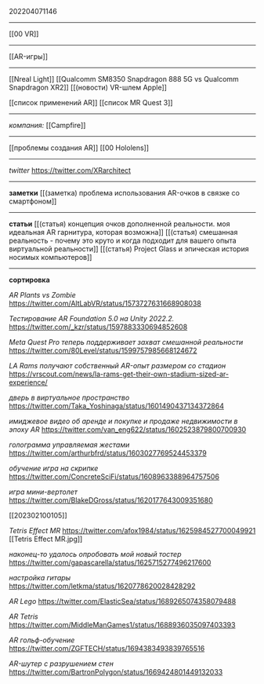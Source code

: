 202204071146
***
[[00 VR]]
***

[[AR-игры]]

***
[[Nreal Light]]
[[Qualcomm SM8350 Snapdragon 888 5G vs Qualcomm Snapdragon XR2]]
[[(новости) VR-шлем Apple]]

[[список применений AR]]
[[список MR Quest 3]]

***

*компания:*
[[Campfire]]

***
[[проблемы создания AR]]
[[00 Hololens]]

***
*twitter*
https://twitter.com/XRarchitect

***

**заметки**
[[(заметка) проблема использования AR-очков в связке со смартфоном]]

***

**статьи**
[[(статья) концепция очков дополненной реальности. моя идеальная AR гарнитура, которая возможна]]
[[(статья) смешанная реальность - почему это круто и когда подходит для вашего опыта виртуальной реальности]]
[[(статья) Project Glass и эпическая история носимых компьютеров]]

***

**сортировка**

*AR Plants vs Zombie*
https://twitter.com/AltLabVR/status/1573727631668908038

*Тестирование AR Foundation 5.0 на Unity 2022.2.*
https://twitter.com/_kzr/status/1597883330694852608

*Meta Quest Pro теперь поддерживает захват смешанной реальности*
https://twitter.com/80Level/status/1599757985668124672

*LA Rams получают собственный AR-опыт размером со стадион*
https://vrscout.com/news/la-rams-get-their-own-stadium-sized-ar-experience/

*дверь в виртуальное пространство*
https://twitter.com/Taka_Yoshinaga/status/1601490437134372864

*имиджевое видео об аренде и покупке и продаже недвижимости в эпоху AR*
https://twitter.com/van_eng622/status/1602523879800700930

*голограмма управляемая жестами*
https://twitter.com/arthurbfrd/status/1603027769524453379

*обучение игра на скрипке*
https://twitter.com/ConcreteSciFi/status/1608963388964757506

*игра мини-вертолет*
https://twitter.com/BlakeDGross/status/1620177643009351680

[[202302100105]]

*Tetris Effect MR*
https://twitter.com/afox1984/status/1625984527700049921
[[Tetris Effect MR.jpg]]

*наконец-то удалось опробовать мой новый тостер*
https://twitter.com/gapascarella/status/1625715277496217600

*настройка гитары*
https://twitter.com/letkma/status/1620778620028428292

*AR Lego*
https://twitter.com/ElasticSea/status/1689265074358079488

*AR Tetris*
https://twitter.com/MiddleManGames1/status/1688936035097403393

*AR гольф-обучение*
https://twitter.com/ZGFTECH/status/1694383493839765516

*AR-шутер с разрушением стен*
https://twitter.com/BartronPolygon/status/1669424801449132033